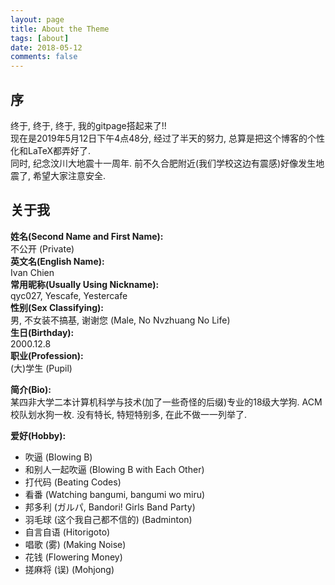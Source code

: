 ```yaml
---
layout: page
title: About the Theme
tags: [about]
date: 2018-05-12
comments: false
---
```


## 序
终于, 终于, 终于, 我的gitpage搭起来了!!  
现在是2019年5月12日下午4点48分, 经过了半天的努力, 总算是把这个博客的个性化和LaTeX都弄好了.  
同时, 纪念汶川大地震十一周年. 前不久合肥附近(我们学校这边有震感)好像发生地震了, 希望大家注意安全.

## 关于我
__姓名(Second Name and First Name):__  
 不公开  (Private)  
__英文名(English Name):__   
Ivan Chien  
__常用昵称(Usually Using Nickname):__   
qyc027, Yescafe, Yestercafe  
__性别(Sex Classifying):__   
男, 不女装不搞基, 谢谢您 (Male, No Nvzhuang No Life)  
__生日(Birthday):__   
2000.12.8  
__职业(Profession):__   
(大)学生 (Pupil)

__简介(Bio):__  
某四非大学二本计算机科学与技术(加了一些奇怪的后缀)专业的18级大学狗. ACM校队划水狗一枚. 没有特长, 特短特别多, 在此不做一一列举了.  

__爱好(Hobby):__
- 吹逼 (Blowing B)
- 和别人一起吹逼 (Blowing B with Each Other)
- 打代码 (Beating Codes)
- 看番 (Watching bangumi, bangumi wo miru)
- 邦多利 (ガルパ, Bandori! Girls Band Party)
- 羽毛球 (这个我自己都不信的) (Badminton)
- 自言自语 (Hitorigoto)
- 唱歌 (雾) (Making Noise)
- 花钱 (Flowering Money)
- 搓麻将 (误) (Mohjong)
